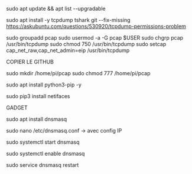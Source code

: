  





sudo apt update && apt list --upgradable

sudo apt install -y tcpdump tshark git --fix-missing
https://askubuntu.com/questions/530920/tcpdump-permissions-problem

sudo groupadd pcap
sudo usermod -a -G pcap $USER
sudo chgrp pcap /usr/bin/tcpdump
sudo chmod 750 /usr/bin/tcpdump
sudo setcap cap_net_raw,cap_net_admin=eip /usr/bin/tcpdump

COPIER LE GITHUB

sudo mkdir /home/pi/pcap
sudo chmod 777 /home/pi/pcap

sudo apt install python3-pip -y

sudo pip3 install netifaces



GADGET

sudo apt install dnsmasq

sudo nano /etc/dnsmasq.conf -> avec config IP

sudo systemctl start dnsmasq

sudo systemctl enable dnsmasq

sudo service dnsmasq restart
